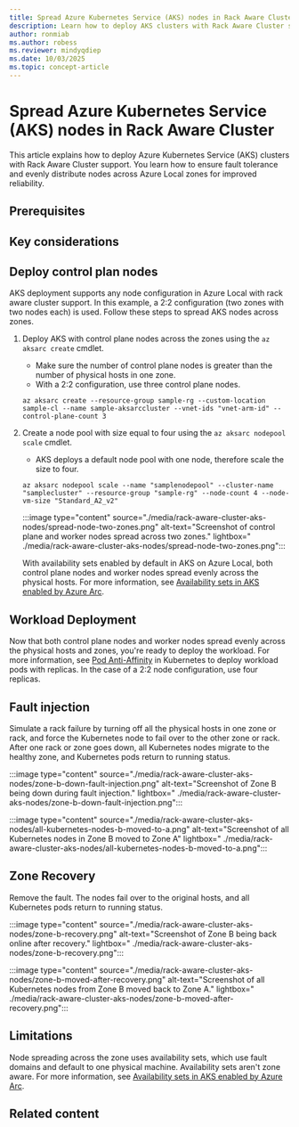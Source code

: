 ```yaml
---
title: Spread Azure Kubernetes Service (AKS) nodes in Rack Aware Cluster
description: Learn how to deploy AKS clusters with Rack Aware Cluster support to ensure fault tolerance and evenly distribute nodes across Azure Local zones.
author: ronmiab
ms.author: robess
ms.reviewer: mindyqdiep
ms.date: 10/03/2025
ms.topic: concept-article
---
```


# Spread Azure Kubernetes Service (AKS) nodes in Rack Aware Cluster

This article explains how to deploy Azure Kubernetes Service (AKS) clusters with Rack Aware Cluster support. You learn how to ensure fault tolerance and evenly distribute nodes across Azure Local zones for improved reliability.

## Prerequisites

## Key considerations

## Deploy control plan nodes

AKS deployment supports any node configuration in Azure Local with rack aware cluster support. In this example, a 2:2 configuration (two zones with two nodes each) is used. Follow these steps to spread AKS nodes across zones.

1. Deploy AKS with control plane nodes across the zones using the `az aksarc create` cmdlet.
    - Make sure the number of control plane nodes is greater than the number of physical hosts in one zone.
    - With a 2:2 configuration, use three control plane nodes.

    ```azurecli
    az aksarc create --resource-group sample-rg --custom-location sample-cl --name sample-aksarccluster --vnet-ids "vnet-arm-id" --control-plane-count 3
    ```

2. Create a node pool with size equal to four using the `az aksarc nodepool scale` cmdlet.
    - AKS deploys a default node pool with one node, therefore scale the size to four.

    ```azurecli
    az aksarc nodepool scale --name "samplenodepool" --cluster-name "samplecluster" --resource-group "sample-rg" --node-count 4 --node-vm-size "Standard_A2_v2" 
    ```

    :::image type="content" source="./media/rack-aware-cluster-aks-nodes/spread-node-two-zones.png" alt-text="Screenshot of control plane and worker nodes spread across two zones." lightbox=" ./media/rack-aware-cluster-aks-nodes/spread-node-two-zones.png":::

    With availability sets enabled by default in AKS on Azure Local, both control plane nodes and worker nodes spread evenly across the physical hosts. For more information, see [Availability sets in AKS enabled by Azure Arc](/azure/aks/aksarc/availability-sets).

## Workload Deployment

Now that both control plane nodes and worker nodes spread evenly across the physical hosts and zones, you're ready to deploy the workload. For more information, see [Pod Anti-Affinity](https://kubernetes.io/docs/concepts/scheduling-eviction/assign-pod-node/#more-practical-use-cases) in Kubernetes to deploy workload pods with replicas. In the case of a 2:2 node configuration, use four replicas.

## Fault injection

Simulate a rack failure by turning off all the physical hosts in one zone or rack, and force the Kubernetes node to fail over to the other zone or rack. After one rack or zone goes down, all Kubernetes nodes migrate to the healthy zone, and Kubernetes pods return to running status.

:::image type="content" source="./media/rack-aware-cluster-aks-nodes/zone-b-down-fault-injection.png" alt-text="Screenshot of Zone B being down during fault injection." lightbox=" ./media/rack-aware-cluster-aks-nodes/zone-b-down-fault-injection.png":::

:::image type="content" source="./media/rack-aware-cluster-aks-nodes/all-kubernetes-nodes-b-moved-to-a.png" alt-text="Screenshot of all Kubernetes nodes in Zone B moved to Zone A" lightbox=" ./media/rack-aware-cluster-aks-nodes/all-kubernetes-nodes-b-moved-to-a.png":::

## Zone Recovery

Remove the fault. The nodes fail over to the original hosts, and all Kubernetes pods return to running status.

:::image type="content" source="./media/rack-aware-cluster-aks-nodes/zone-b-recovery.png" alt-text="Screenshot of Zone B being back online after recovery." lightbox=" ./media/rack-aware-cluster-aks-nodes/zone-b-recovery.png":::

:::image type="content" source="./media/rack-aware-cluster-aks-nodes/zone-b-moved-after-recovery.png" alt-text="Screenshot of all Kubernetes nodes from Zone B moved back to Zone A." lightbox=" ./media/rack-aware-cluster-aks-nodes/zone-b-moved-after-recovery.png":::

## Limitations

Node spreading across the zone uses availability sets, which use fault domains and default to one physical machine. Availability sets aren't zone aware. For more information, see [Availability sets in AKS enabled by Azure Arc](/azure/aks/aksarc/availability-sets).

## Related content
